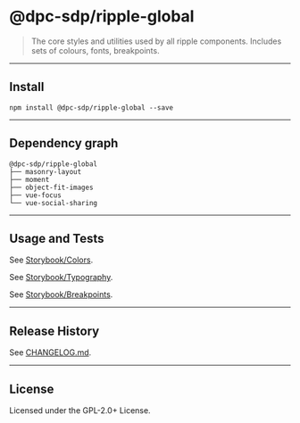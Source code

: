# @dpc-sdp/ripple-global

> The core styles and utilities used by all ripple components. Includes sets of
colours, fonts, breakpoints.

--------------------------------------------------------------------------------

## Install

```shell
npm install @dpc-sdp/ripple-global --save
```

--------------------------------------------------------------------------------

## Dependency graph

```shell
@dpc-sdp/ripple-global
├── masonry-layout
├── moment
├── object-fit-images
├── vue-focus
└── vue-social-sharing
```

--------------------------------------------------------------------------------

## Usage and Tests

See [Storybook/Colors](https://ripple-ripple-develop.lagoon.vicsdp.amazee.io/?selectedKind=Atoms/Global&selectedStory=Colors).

See [Storybook/Typography](https://ripple-ripple-develop.lagoon.vicsdp.amazee.io/?selectedKind=Atoms/Global&selectedStory=Typography).

See [Storybook/Breakpoints](https://ripple-ripple-develop.lagoon.vicsdp.amazee.io/?selectedKind=Atoms/Global&selectedStory=Breakpoints).

--------------------------------------------------------------------------------

## Release History

See [CHANGELOG.md](./CHANGELOG.md).

--------------------------------------------------------------------------------

## License

Licensed under the GPL-2.0+ License.
